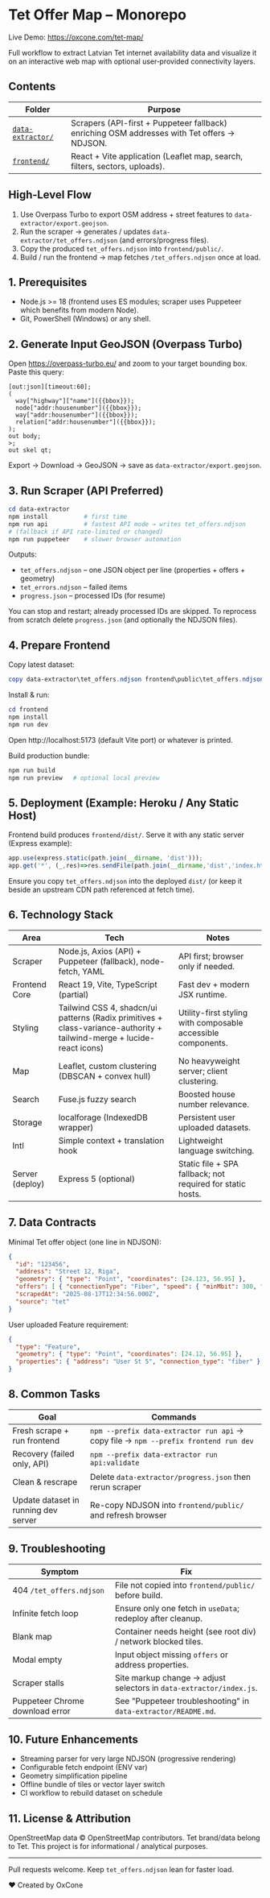 # Tet Offer Map – Monorepo

Live Demo: https://oxcone.com/tet-map/

Full workflow to extract Latvian Tet internet availability data and visualize it on an interactive web map with optional user‑provided connectivity layers.

## Contents
| Folder | Purpose |
|--------|---------|
| [`data-extractor/`](data-extractor/README.md) | Scrapers (API-first + Puppeteer fallback) enriching OSM addresses with Tet offers → NDJSON. |
| [`frontend/`](frontend/README.md) | React + Vite application (Leaflet map, search, filters, sectors, uploads). |

## High‑Level Flow
1. Use Overpass Turbo to export OSM address + street features to `data-extractor/export.geojson`.
2. Run the scraper → generates / updates `data-extractor/tet_offers.ndjson` (and errors/progress files).
3. Copy the produced `tet_offers.ndjson` into `frontend/public/`.
4. Build / run the frontend → map fetches `/tet_offers.ndjson` once at load.

## 1. Prerequisites
- Node.js >= 18 (frontend uses ES modules; scraper uses Puppeteer which benefits from modern Node).
- Git, PowerShell (Windows) or any shell.

## 2. Generate Input GeoJSON (Overpass Turbo)
Open https://overpass-turbo.eu/ and zoom to your target bounding box. Paste this query:

```
[out:json][timeout:60];
(
  way["highway"]["name"]({{bbox}});
  node["addr:housenumber"]({{bbox}});
  way["addr:housenumber"]({{bbox}});
  relation["addr:housenumber"]({{bbox}});
);
out body;
>;
out skel qt;
```

Export → Download → GeoJSON → save as `data-extractor/export.geojson`.

## 3. Run Scraper (API Preferred)
```powershell
cd data-extractor
npm install          # first time
npm run api          # fastest API mode → writes tet_offers.ndjson
# (fallback if API rate-limited or changed)
npm run puppeteer    # slower browser automation
```
Outputs:
- `tet_offers.ndjson` – one JSON object per line (properties + offers + geometry)
- `tet_errors.ndjson` – failed items
- `progress.json` – processed IDs (for resume)

You can stop and restart; already processed IDs are skipped. To reprocess from scratch delete `progress.json` (and optionally the NDJSON files).

## 4. Prepare Frontend
Copy latest dataset:
```powershell
copy data-extractor\tet_offers.ndjson frontend\public\tet_offers.ndjson
```
Install & run:
```powershell
cd frontend
npm install
npm run dev
```
Open http://localhost:5173 (default Vite port) or whatever is printed.

Build production bundle:
```powershell
npm run build
npm run preview   # optional local preview
```

## 5. Deployment (Example: Heroku / Any Static Host)
Frontend build produces `frontend/dist/`. Serve it with any static server (Express example):
```js
app.use(express.static(path.join(__dirname, 'dist')));
app.get('*', (_,res)=>res.sendFile(path.join(__dirname,'dist','index.html')));
```
Ensure you copy `tet_offers.ndjson` into the deployed `dist/` (or keep it beside an upstream CDN path referenced at fetch time).

## 6. Technology Stack
| Area | Tech | Notes |
|------|------|-------|
| Scraper | Node.js, Axios (API) + Puppeteer (fallback), node-fetch, YAML | API first; browser only if needed. |
| Frontend Core | React 19, Vite, TypeScript (partial) | Fast dev + modern JSX runtime. |
| Styling | Tailwind CSS 4, shadcn/ui patterns (Radix primitives + class-variance-authority + tailwind-merge + lucide-react icons) | Utility-first styling with composable accessible components. |
| Map | Leaflet, custom clustering (DBSCAN + convex hull) | No heavyweight server; client clustering. |
| Search | Fuse.js fuzzy search | Boosted house number relevance. |
| Storage | localforage (IndexedDB wrapper) | Persistent user uploaded datasets. |
| Intl | Simple context + translation hook | Lightweight language switching. |
| Server (deploy) | Express 5 (optional) | Static file + SPA fallback; not required for static hosts. |

## 7. Data Contracts
Minimal Tet offer object (one line in NDJSON):
```json
{
  "id": "123456",
  "address": "Street 12, Riga",
  "geometry": { "type": "Point", "coordinates": [24.123, 56.95] },
  "offers": [ { "connectionType": "Fiber", "speed": { "minMbit": 300, "maxMbit": 1000 }, "pricePerMonth": "19.99" } ],
  "scrapedAt": "2025-08-17T12:34:56.000Z",
  "source": "tet"
}
```
User uploaded Feature requirement:
```json
{
  "type": "Feature",
  "geometry": { "type": "Point", "coordinates": [24.12, 56.95] },
  "properties": { "address": "User St 5", "connection_type": "fiber" }
}
```

## 8. Common Tasks
| Goal | Commands |
|------|----------|
| Fresh scrape + run frontend | `npm --prefix data-extractor run api` → copy file → `npm --prefix frontend run dev` |
| Recovery (failed only, API) | `npm --prefix data-extractor run api:validate` |
| Clean & rescrape | Delete `data-extractor/progress.json` then rerun scraper |
| Update dataset in running dev server | Re-copy NDJSON into `frontend/public/` and refresh browser |

## 9. Troubleshooting
| Symptom | Fix |
|---------|-----|
| 404 `/tet_offers.ndjson` | File not copied into `frontend/public/` before build. |
| Infinite fetch loop | Ensure only one fetch in `useData`; redeploy after cleanup. |
| Blank map | Container needs height (see root div) / network blocked tiles. |
| Modal empty | Input object missing `offers` or address properties. |
| Scraper stalls | Site markup change → adjust selectors in `data-extractor/index.js`. |
| Puppeteer Chrome download error | See "Puppeteer troubleshooting" in `data-extractor/README.md`. |



## 10. Future Enhancements
- Streaming parser for very large NDJSON (progressive rendering)
- Configurable fetch endpoint (ENV var)
- Geometry simplification pipeline
- Offline bundle of tiles or vector layer switch
- CI workflow to rebuild dataset on schedule

## 11. License & Attribution
OpenStreetMap data © OpenStreetMap contributors. Tet brand/data belong to Tet. This project is for informational / analytical purposes.

---
Pull requests welcome. Keep `tet_offers.ndjson` lean for faster load.

❤️ Created by OxCone
